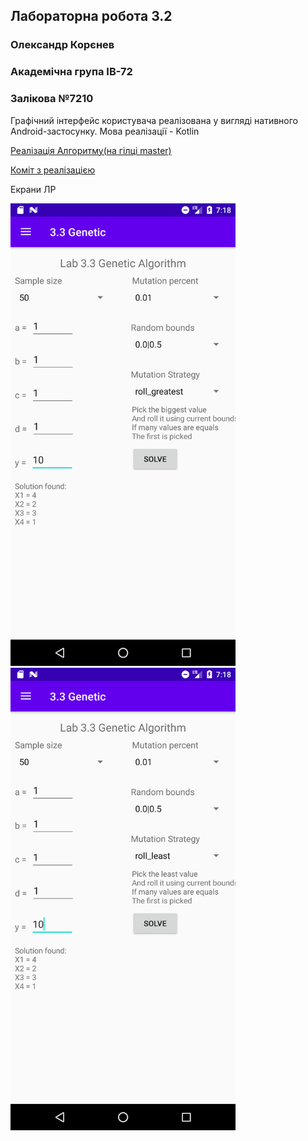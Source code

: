 ## Лабораторна робота 3.2
### Олександр Корєнев
### Академічна група ІВ-72
### Залікова №7210

Графічний інтерфейс користувача реалізована у вигляді нативного Android-застосунку.
Мова реалізації - Kotlin

[Реалізація Алгоритму(на гілці master)](https://github.com/AlexPraefectus/rts-l3/blob/master/app/src/main/java/com/example/rst_l3/lib/genetic/functions.kt)

[Коміт з реалізацією](https://github.com/AlexPraefectus/rts-l3/commit/d84459bb6275cba43cbb324bf0de118992a91aff)

Екрани ЛР

<img src="https://raw.githubusercontent.com/AlexPraefectus/rts-l3/master/readme/l33/resources/1.png" width="360" height="740"/>
<img src="https://raw.githubusercontent.com/AlexPraefectus/rts-l3/master/readme/l33/resources/2.png" width="360" height="740"/>